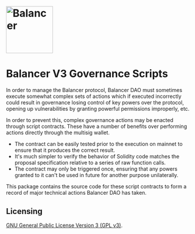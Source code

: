 # <img src="../../logo.svg" alt="Balancer" height="128px">

# Balancer V3 Governance Scripts

In order to manage the Balancer protocol, Balancer DAO must sometimes execute somewhat complex sets of actions which if executed incorrectly could result in governance losing control of key powers over the protocol, opening up vulnerabilities by granting powerful permissions improperly, etc.

In order to prevent this, complex governance actions may be enacted through script contracts. These have a number of benefits over performing actions directly through the multisig wallet.

- The contract can be easily tested prior to the execution on mainnet to ensure that it produces the correct result.
- It's much simpler to verify the behavior of Solidity code matches the proposal specification relative to a series of raw function calls.
- The contract may only be triggered once, ensuring that any powers granted to it can't be used in future for another purpose unilaterally.

This package contains the source code for these script contracts to form a record of major technical actions Balancer DAO has taken.

## Licensing

[GNU General Public License Version 3 (GPL v3)](../../LICENSE).

